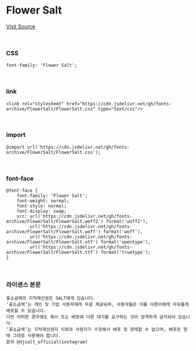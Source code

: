 # Flower Salt

[Visit Source](https://drive.google.com/drive/folders/1t3sqFePhmNGSFZcoIhvQqlf9r3Xr4Zfs)

&nbsp;

### CSS

```
font-family: 'Flower Salt';
```

&nbsp;

### link

```
<link rel="stylesheet" href="https://cdn.jsdelivr.net/gh/fonts-archive/FlowerSalt/FlowerSalt.css" type="text/css"/>
```

&nbsp;

### import

```
@import url('https://cdn.jsdelivr.net/gh/fonts-archive/FlowerSalt/FlowerSalt.css');
```

&nbsp;

### font-face

```
@font-face {
    font-family: 'Flower Salt';
    font-weight: normal;
    font-style: normal;
    font-display: swap;
    src: url('https://cdn.jsdelivr.net/gh/fonts-archive/FlowerSalt/FlowerSalt.woff2') format('woff2'),
         url('https://cdn.jsdelivr.net/gh/fonts-archive/FlowerSalt/FlowerSalt.woff') format('woff'),
         url('https://cdn.jsdelivr.net/gh/fonts-archive/FlowerSalt/FlowerSalt.otf') format('opentype'),
         url('https://cdn.jsdelivr.net/gh/fonts-archive/FlowerSalt/FlowerSalt.ttf') format('truetype');
}
```

&nbsp;

### 라이센스 본문

```
꽃소금체의 지적재산권은 SALT에게 있습니다. 
‘꽃소금체’는 개인 및 기업 사용자에게 무료 제공되며, 사용자들은 이를 다른이에게 자유롭게 배포할 수 있습니다. 
다만 어떠한 경우에도 복사 또는 배포에 다른 대가를 요구하는 것이 엄격하게 금지되어 있습니다. 
‘꽃소금체’는 지적재산권자 이외의 사용자가 수정해서 배포 및 판매할 수 없으며, 배포된 형태 그대로 사용해야 합니다. 
문의 @djsalt_official(instagram)
```
